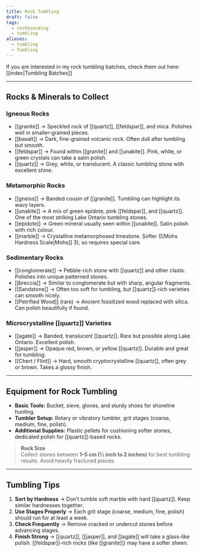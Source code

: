 ```yaml
---
title: Rock Tumbling
draft: false
tags:
  - rockhounding
  - tumbling
aliases:
  - tumbling
  - Tumbling
---
```


 If you are interested in my rock tumbling batches, check them out here: [[index|Tumbling Batches]]

---
## Rocks & Minerals to Collect

### Igneous Rocks
- [[granite]] → Speckled rock of [[quartz]], [[feldspar]], and mica. Polishes well in smaller-grained pieces.  
- [[basalt]] → Dark, fine-grained volcanic rock. Often dull after tumbling but smooth.  
- [[feldspar]] → Found within [[granite]] and [[unakite]]. Pink, white, or green crystals can take a satin polish.  
- [[quartz]] → Grey, white, or translucent. A classic tumbling stone with excellent shine.  

### Metamorphic Rocks
- [[gneiss]] → Banded cousin of [[granite]]. Tumbling can highlight its wavy layers.  
- [[unakite]] → A mix of green epidote, pink [[feldspar]], and [[quartz]]. One of the most striking Lake Ontario tumbling stones.  
- [[epidote]] → Green mineral usually seen within [[unakite]]. Satin polish with rich colour.  
- [[marble]] → Crystalline metamorphosed limestone. Softer ([[Mohs Hardness Scale|Mohs]] 3), so requires special care.  

### Sedimentary Rocks
- [[conglomerate]] → Pebble-rich stone with [[quartz]] and other clasts. Polishes into unique patterned stones.  
- [[breccia]] → Similar to conglomerate but with sharp, angular fragments.  
- [[Sandstone]] → Often too soft for tumbling, but [[quartz]]-rich varieties can smooth nicely.  
- [[Petrified Wood]] (rare) → Ancient fossilized wood replaced with silica. Can polish beautifully if found.  

### Microcrystalline [[quartz]] Varieties
- [[agate]] → Banded, translucent [[quartz]]. Rare but possible along Lake Ontario. Excellent polish.  
- [[jasper]] → Opaque red, brown, or yellow [[quartz]]. Durable and great for tumbling.  
- [[Chert / Flint]] → Hard, smooth cryptocrystalline [[quartz]], often grey or brown. Takes a glossy finish.  

---

## Equipment for Rock Tumbling
- **Basic Tools:** Bucket, sieve, gloves, and sturdy shoes for shoreline hunting.  
- **Tumbler Setup:** Rotary or vibratory tumbler, grit stages (coarse, medium, fine, polish).  
- **Additional Supplies:** Plastic pellets for cushioning softer stones, dedicated polish for [[quartz]]-based rocks.  

> **Rock Size**  
> Collect stones between **1–5 cm (½ inch to 2 inches)** for best tumbling results. Avoid heavily fractured pieces.  

---

## Tumbling Tips
1. **Sort by Hardness** → Don’t tumble soft marble with hard [[quartz]]. Keep similar hardnesses together.  
2. **Use Stages Properly** → Each grit stage (coarse, medium, fine, polish) should run for at least a week.  
3. **Check Frequently** → Remove cracked or undercut stones before advancing stages.  
4. **Finish Strong** → [[quartz]], [[jasper]], and [[agate]] will take a glass-like polish. [[feldspar]]-rich rocks (like [[granite]]) may have a softer sheen.  